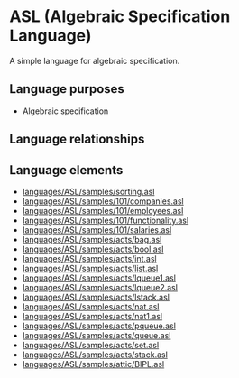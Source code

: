 # ASL (Algebraic Specification Language)
A simple language for algebraic specification.
## Language purposes
* Algebraic specification
## Language relationships
## Language elements
* [languages/ASL/samples/sorting.asl](https://github.com/softlang/yas/blob/master/languages/ASL/samples/sorting.asl)
* [languages/ASL/samples/101/companies.asl](https://github.com/softlang/yas/blob/master/languages/ASL/samples/101/companies.asl)
* [languages/ASL/samples/101/employees.asl](https://github.com/softlang/yas/blob/master/languages/ASL/samples/101/employees.asl)
* [languages/ASL/samples/101/functionality.asl](https://github.com/softlang/yas/blob/master/languages/ASL/samples/101/functionality.asl)
* [languages/ASL/samples/101/salaries.asl](https://github.com/softlang/yas/blob/master/languages/ASL/samples/101/salaries.asl)
* [languages/ASL/samples/adts/bag.asl](https://github.com/softlang/yas/blob/master/languages/ASL/samples/adts/bag.asl)
* [languages/ASL/samples/adts/bool.asl](https://github.com/softlang/yas/blob/master/languages/ASL/samples/adts/bool.asl)
* [languages/ASL/samples/adts/int.asl](https://github.com/softlang/yas/blob/master/languages/ASL/samples/adts/int.asl)
* [languages/ASL/samples/adts/list.asl](https://github.com/softlang/yas/blob/master/languages/ASL/samples/adts/list.asl)
* [languages/ASL/samples/adts/lqueue1.asl](https://github.com/softlang/yas/blob/master/languages/ASL/samples/adts/lqueue1.asl)
* [languages/ASL/samples/adts/lqueue2.asl](https://github.com/softlang/yas/blob/master/languages/ASL/samples/adts/lqueue2.asl)
* [languages/ASL/samples/adts/lstack.asl](https://github.com/softlang/yas/blob/master/languages/ASL/samples/adts/lstack.asl)
* [languages/ASL/samples/adts/nat.asl](https://github.com/softlang/yas/blob/master/languages/ASL/samples/adts/nat.asl)
* [languages/ASL/samples/adts/nat1.asl](https://github.com/softlang/yas/blob/master/languages/ASL/samples/adts/nat1.asl)
* [languages/ASL/samples/adts/pqueue.asl](https://github.com/softlang/yas/blob/master/languages/ASL/samples/adts/pqueue.asl)
* [languages/ASL/samples/adts/queue.asl](https://github.com/softlang/yas/blob/master/languages/ASL/samples/adts/queue.asl)
* [languages/ASL/samples/adts/set.asl](https://github.com/softlang/yas/blob/master/languages/ASL/samples/adts/set.asl)
* [languages/ASL/samples/adts/stack.asl](https://github.com/softlang/yas/blob/master/languages/ASL/samples/adts/stack.asl)
* [languages/ASL/samples/attic/BIPL.asl](https://github.com/softlang/yas/blob/master/languages/ASL/samples/attic/BIPL.asl)
